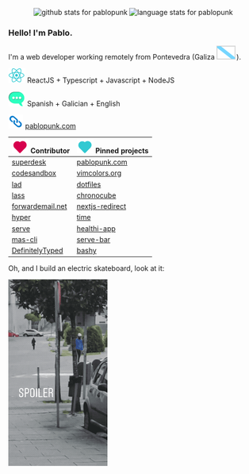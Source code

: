 <p></p>

<p align="center">
  <img src="https://github-readme-stats.vercel.app/api?username=pablopunk&show_icons=true&hide_title=true" alt="github stats for pablopunk">
  <img src="https://github-readme-stats.vercel.app/api/top-langs/?username=pablopunk&layout=compact" alt="language stats for pablopunk">
</p>

### Hello! I'm Pablo.

I'm a web developer working remotely from Pontevedra (Galiza ![galiza](https://github.com/pablopunk/pablopunk/raw/master/res/galiza.svg)).

![react](https://github.com/pablopunk/pablopunk/raw/master/res/react.svg) ReactJS + Typescript + Javascript + NodeJS

![lang](https://github.com/pablopunk/pablopunk/raw/master/res/lang.svg) Spanish + Galician + English

![link](https://github.com/pablopunk/pablopunk/raw/master/res/link.svg) [pablopunk.com](https://pablopunk.com)

| ![heart](https://github.com/pablopunk/pablopunk/raw/master/res/heart.svg) Contributor | ![heart-teal](https://github.com/pablopunk/pablopunk/raw/master/res/heart-teal.svg) Pinned projects |
| - | - |
| [superdesk](https://github.com/superdesk/superdesk-client-core) | [pablopunk.com](https://github.com/pablopunk/pablopunk.com)
| [codesandbox](https://github.com/codesandbox/codesandbox-client) | [vimcolors.org](https://vimcolors.org)
| [lad](https://github.com/ladjs/lad) | [dotfiles](https://github.com/pablopunk/dotfiles)
| [lass](https://github.com/lassjs/lass) | [chronocube](https://github.com/pablopunk/chronocube)
| [forwardemail.net](https://forwardemail.net) | [nextjs-redirect](https://github.com/pablopunk/nextjs-redirect)
| [hyper](https://github.com/vercel/hyper) | [time](https://github.com/pablopunk/time)
| [serve](https://github.com/vercel/serve) | [healthi-app](https://github.com/pablopunk/healthi-app)
| [mas-cli](https://github.com/mas-cli/mas) | [serve-bar](https://github.com/pablopunk/serve-bar)
| [DefinitelyTyped](https://github.com/DefinitelyTyped/DefinitelyTyped) | [bashy](https://github.com/pablopunk/bashy)

Oh, and I build an electric skateboard, look at it:

![esk8](https://github.com/pablopunk/pablopunk/raw/master/res/esk8.gif)
